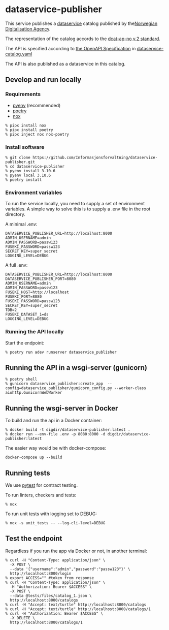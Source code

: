 # dataservice-publisher

This service publishes a [dataservice](https://www.w3.org/TR/vocab-dcat-2/#Class:Data_Service) catalog published by the[Norwegian Digitalisation Agency](https://digdir.no).

The representation of the catalog accords to the [dcat-ap-no v.2 standard](https://github.com/Informasjonsforvaltning/dcat-ap-no/tree/review).

The API is specified according to [the OpenAPI Specification](https://github.com/OAI/OpenAPI-Specification) in [dataservice-catalog.yaml](./dataservice-catalog.yaml)

The API is also published as a dataservice in this catalog.

## Develop and run locally

### Requirements

- [pyenv](https://github.com/pyenv/pyenv) (recommended)
- [poetry](https://python-poetry.org/)
- [nox](https://nox.thea.codes/en/stable/)

```Shell
% pipx install nox
% pipx install poetry
% pipx inject nox nox-poetry
```

### Install software

```Shell
% git clone https://github.com/Informasjonsforvaltning/dataservice-publisher.git
% cd dataservice-publisher
% pyenv install 3.10.6
% pyenv local 3.10.6
% poetry install
```

### Environment variables

To run the service locally, you need to supply a set of environment variables. A simple way to solve this is to supply a .env file in the root directory.

A minimal .env:

```Shell
DATASERVICE_PUBLISHER_URL=http://localhost:8000
ADMIN_USERNAME=admin
ADMIN_PASSWORD=passw123
FUSEKI_PASSWORD=passw123
SECRET_KEY=super_secret
LOGGING_LEVEL=DEBUG
```

A full .env:

```Shell
DATASERVICE_PUBLISHER_URL=http://localhost:8000
DATASERVICE_PUBLISHER_PORT=8080
ADMIN_USERNAME=admin
ADMIN_PASSWORD=passw123
FUSEKI_HOST=http://localhost
FUSEKI_PORT=8080
FUSEKI_PASSWORD=passw123
SECRET_KEY=super_secret
TDB=2
FUSEKI_DATASET_1=ds
LOGGING_LEVEL=DEBUG
```

### Running the API locally

 Start the endpoint:

```Shell
% poetry run adev runserver dataservice_publisher
```

## Running the API in a wsgi-server (gunicorn)

```Shell
% poetry shell
% gunicorn dataservice_publisher:create_app  --config=dataservice_publisher/gunicorn_config.py --worker-class aiohttp.GunicornWebWorker
```

## Running the wsgi-server in Docker

To build and run the api in a Docker container:

```Shell
% docker build -t digdir/dataservice-publisher:latest .
% docker run --env-file .env -p 8080:8000 -d digdir/dataservice-publisher:latest
```

The easier way would be with docker-compose:

```Shell
docker-compose up --build
```

## Running tests

We use [pytest](https://docs.pytest.org/en/latest/) for contract testing.

To run linters, checkers and tests:

```Shell
% nox
```

To run unit tests with logging set to DEBUG:

```Shell
% nox -s unit_tests -- --log-cli-level=DEBUG
```

## Test the endpoint

Regardless if you run the app via Docker or not, in another terminal:

```Shell
% curl -H "Content-Type: application/json" \
  -X POST \
  --data '{"username":"admin","password":"passw123"}' \
  http://localhost:8000/login
% export ACCESS="" #token from response
% curl -H "Content-Type: application/json" \
  -H "Authorization: Bearer $ACCESS" \
  -X POST \
  --data @tests/files/catalog_1.json \
  http://localhost:8000/catalogs
% curl -H "Accept: text/turtle" http://localhost:8000/catalogs
% curl -H "Accept: text/turtle" http://localhost:8000/catalogs/1
% curl -H "Authorization: Bearer $ACCESS" \
  -X DELETE \
  http://localhost:8000/catalogs/1
```
